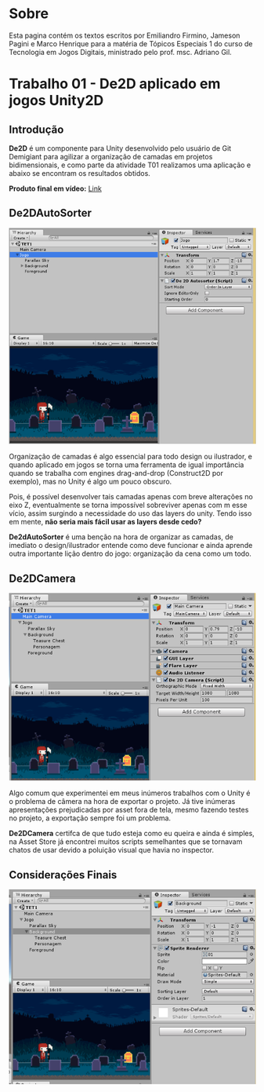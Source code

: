 # Sobre

Esta pagina contém os textos escritos por Emiliandro Firmino, Jameson Pagini e Marco Henrique para a matéria de Tópicos Especiais 1 do curso de Tecnologia em Jogos Digitais, ministrado pelo prof. msc. Adriano Gil.

# Trabalho 01 - De2D aplicado em jogos Unity2D

## **Introdução**
**De2D** é um componente para Unity desenvolvido pelo usuário de Git Demigiant para agilizar a organização de camadas em projetos bidimensionais, e como parte da atividade T01 realizamos uma aplicação e abaixo se encontram os resultados obtidos.

**Produto final em vídeo:** [Link](https://youtu.be/xds5KW7ZZio)

## **De2DAutoSorter**
![Aplicacao](TE01Screenshots/TET1.PNG "Aplicação desenvolvida")

Organização de camadas é algo essencial para todo design ou ilustrador, e quando aplicado em jogos se torna uma ferramenta de igual importância quando se trabalha com engines drag-and-drop (Construct2D por exemplo), mas no Unity é algo um pouco obscuro.

Pois, é possível desenvolver tais camadas apenas com breve alterações no eixo Z, eventualmente se torna impossível sobreviver apenas com m esse vício, assim surgindo a necessidade do uso das layers do unity. Tendo isso em mente, __não seria mais fácil usar as layers desde cedo?__

**De2dAutoSorter** é uma benção na hora de organizar as camadas, de imediato o design/ilustrador entende como deve funcionar e ainda aprende outra importante lição dentro do jogo: organização da cena como um todo.


## **De2DCamera**
![Aplicacao](TE01Screenshots/TET1-04.PNG "Aplicação desenvolvida")

Algo comum que experimentei em meus inúmeros trabalhos com o Unity é o problema de câmera na hora de exportar o projeto. Já tive inúmeras apresentações prejudicadas por asset fora de tela, mesmo fazendo testes no projeto, a exportação sempre foi um problema.

**De2DCamera** certifca de que tudo esteja como eu queira e ainda é simples, na Asset Store já encontrei muitos scripts semelhantes que se tornavam chatos de usar devido a poluição visual que havia no inspector.


## **Considerações Finais**
![Aplicacao](TE01Screenshots/TET1-01.PNG "Aplicação desenvolvida")
